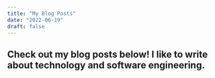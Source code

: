 ```yaml
---
title: "My Blog Posts"
date: "2022-06-19"
draft: false
---
```


## Check out my blog posts below! I like to write about technology and software engineering.
